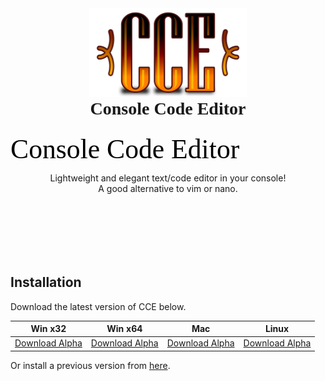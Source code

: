 <div align="center">
    <img src="logo.png" alt="CCE" width="50%" />
    <h1 style="margin-top: 0;font-family: Georgia;">
        Console Code Editor
    </h1>
    <svg viewBox="0 0 150 15" xmlns="http://www.w3.org/2000/svg">
      <style>
        .georgia { font: 13px "Georgia"; }
      </style>
      <text x="0" y="13" class="georgia">Console Code Editor</text>
    </svg>
    <p style="padding-bottom: 100px;">
        Lightweight and elegant text/code editor in your console!<br>
        A good alternative to vim or nano.
    </p>
</div>

## Installation

Download the latest version of CCE below.

| Win x32            | Win x64            | Mac                | Linux              |
| ------------------ | ------------------ | ------------------ | ------------------ |
| [Download Alpha]() | [Download Alpha]() | [Download Alpha]() | [Download Alpha]() |

Or install a previous version from [here]().